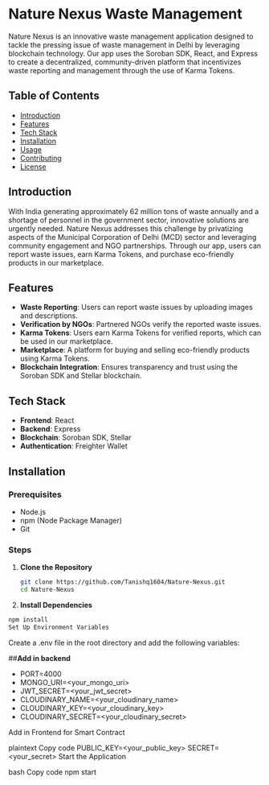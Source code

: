 # **Nature Nexus Waste Management**

Nature Nexus is an innovative waste management application designed to tackle the pressing issue of waste management in Delhi by leveraging blockchain technology. Our app uses the Soroban SDK, React, and Express to create a decentralized, community-driven platform that incentivizes waste reporting and management through the use of Karma Tokens.

## **Table of Contents**

- [Introduction](#introduction)
- [Features](#features)
- [Tech Stack](#tech-stack)
- [Installation](#installation)
- [Usage](#usage)
- [Contributing](#contributing)
- [License](#license)

## **Introduction**

With India generating approximately 62 million tons of waste annually and a shortage of personnel in the government sector, innovative solutions are urgently needed. Nature Nexus addresses this challenge by privatizing aspects of the Municipal Corporation of Delhi (MCD) sector and leveraging community engagement and NGO partnerships. Through our app, users can report waste issues, earn Karma Tokens, and purchase eco-friendly products in our marketplace.

## **Features**

- **Waste Reporting**: Users can report waste issues by uploading images and descriptions.
- **Verification by NGOs**: Partnered NGOs verify the reported waste issues.
- **Karma Tokens**: Users earn Karma Tokens for verified reports, which can be used in our marketplace.
- **Marketplace**: A platform for buying and selling eco-friendly products using Karma Tokens.
- **Blockchain Integration**: Ensures transparency and trust using the Soroban SDK and Stellar blockchain.

## **Tech Stack**

- **Frontend**: React
- **Backend**: Express
- **Blockchain**: Soroban SDK, Stellar
- **Authentication**: Freighter Wallet

## **Installation**

### **Prerequisites**

- Node.js
- npm (Node Package Manager)
- Git

### **Steps**

1. **Clone the Repository**

   ```bash
   git clone https://github.com/Tanishq1604/Nature-Nexus.git
   cd Nature-Nexus


2. **Install Dependencies**

```bash
npm install
Set Up Environment Variables

```

Create a .env file in the root directory and add the following variables:

##**Add in backend**
- PORT=4000
- MONGO_URI=<your_mongo_uri>
- JWT_SECRET=<your_jwt_secret>
- CLOUDINARY_NAME=<your_cloudinary_name>
- CLOUDINARY_KEY=<your_cloudinary_key>
- CLOUDINARY_SECRET=<your_cloudinary_secret>

Add in Frontend for Smart Contract

plaintext
Copy code
PUBLIC_KEY=<your_public_key>
SECRET=<your_secret>
Start the Application

bash
Copy code
npm start
   
